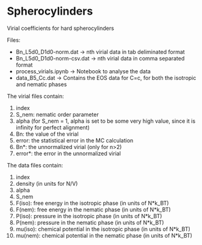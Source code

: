 # Spherocylinders
Virial coefficients for hard spherocylinders
 
Files:
- Bn_L5d0_D1d0-norm.dat     -> nth virial data in tab deliminated format
- Bn_L5d0_D1d0-norm-csv.dat -> nth virial data in comma separated format
- process_virials.ipynb     -> Notebook to analyse the data
- data_B5_Cc.dat            -> Contains the EOS data for C=c, for both the isotropic and nematic phases

The virial files contain:
1) index
2) S_nem: nematic order parameter
3) alpha (for S_nem = 1, alpha is set to be some very high value, since it is infinity for perfect alignment)
4) Bn: the value of the virial
5) error: the statistical error in the MC calculation
6) Bn*: the unnormalized virial (only for n>2)
7) error*: the error in the unnormalized virial

The data files contain:
1) index
2) density (in units for N/V)
3) alpha
4) S_nem
5) F(iso): free energy in the isotropic phase (in units of N*k_BT)
6) F(nem): free energy in the nematic phase (in units of N*k_BT)
7) P(iso): pressure in the isotropic phase (in units of N*k_BT)
8) P(nem): pressure in the nematic phase (in units of N*k_BT)
9) mu(iso): chemical potential in the isotropic phase (in units of N*k_BT)
10) mu(nem): chemical potential in the nematic phase (in units of N*k_BT)
